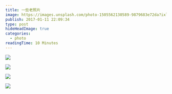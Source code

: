 ```yaml
---
title: 一些老照片
image: https://images.unsplash.com/photo-1505562130589-9879683e72da?ixlib=rb-1.2.1&ixid=eyJhcHBfaWQiOjEyMDd9&auto=format&fit=crop&w=1950&q=80
publish: 2017-01-11 22:09:34
type: post
hideHeadImage: true
categories:
  - photo
readingTime: 10 Minutes
---
```



![](https://storage-1251325576.cos.ap-beijing.myqcloud.com/blog/IMG_6191.jpg)

![](https://storage-1251325576.cos.ap-beijing.myqcloud.com/blog/IMG_4313.jpg)

![](https://storage-1251325576.cos.ap-beijing.myqcloud.com/blog/IMG_0208.jpg)

![](https://storage-1251325576.cos.ap-beijing.myqcloud.com/blog/IMG_4314.jpg)